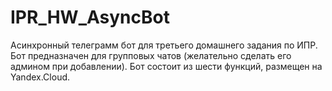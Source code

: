 # IPR_HW_AsyncBot
Асинхронный телеграмм бот для третьего домашнего задания по ИПР. Бот предназначен для групповых чатов (желательно сделать его админом при добавлении).
Бот состоит из шести функций, размещен на Yandex.Cloud.
